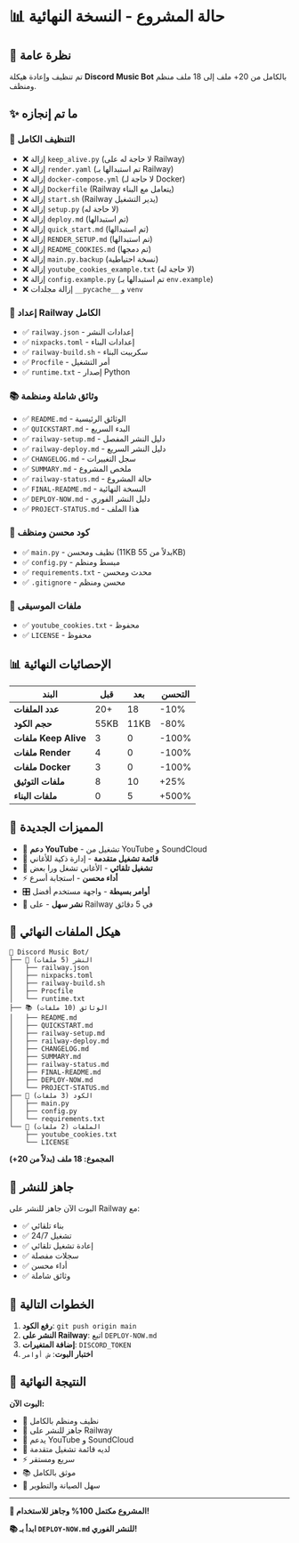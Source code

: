 # 📊 حالة المشروع - النسخة النهائية

## 🎯 نظرة عامة

تم تنظيف وإعادة هيكلة **Discord Music Bot** بالكامل من 20+ ملف إلى 18 ملف منظم ومنظف.

## ✨ ما تم إنجازه

### 🧹 التنظيف الكامل
- ❌ إزالة `keep_alive.py` (لا حاجة له على Railway)
- ❌ إزالة `render.yaml` (تم استبدالها بـ Railway)
- ❌ إزالة `docker-compose.yml` (لا حاجة لـ Docker)
- ❌ إزالة `Dockerfile` (Railway يتعامل مع البناء)
- ❌ إزالة `start.sh` (Railway يدير التشغيل)
- ❌ إزالة `setup.py` (لا حاجة له)
- ❌ إزالة `deploy.md` (تم استبدالها)
- ❌ إزالة `quick_start.md` (تم استبدالها)
- ❌ إزالة `RENDER_SETUP.md` (تم استبدالها)
- ❌ إزالة `README_COOKIES.md` (تم دمجها)
- ❌ إزالة `main.py.backup` (نسخة احتياطية)
- ❌ إزالة `youtube_cookies_example.txt` (لا حاجة له)
- ❌ إزالة `config.example.py` (تم استبدالها بـ `env.example`)
- ❌ إزالة مجلدات `__pycache__` و `venv`

### 🚀 إعداد Railway الكامل
- ✅ `railway.json` - إعدادات النشر
- ✅ `nixpacks.toml` - إعدادات البناء
- ✅ `railway-build.sh` - سكريبت البناء
- ✅ `Procfile` - أمر التشغيل
- ✅ `runtime.txt` - إصدار Python

### 📚 وثائق شاملة ومنظمة
- ✅ `README.md` - الوثائق الرئيسية
- ✅ `QUICKSTART.md` - البدء السريع
- ✅ `railway-setup.md` - دليل النشر المفصل
- ✅ `railway-deploy.md` - دليل النشر السريع
- ✅ `CHANGELOG.md` - سجل التغييرات
- ✅ `SUMMARY.md` - ملخص المشروع
- ✅ `railway-status.md` - حالة المشروع
- ✅ `FINAL-README.md` - النسخة النهائية
- ✅ `DEPLOY-NOW.md` - دليل النشر الفوري
- ✅ `PROJECT-STATUS.md` - هذا الملف

### 🔧 كود محسن ومنظف
- ✅ `main.py` - نظيف ومحسن (11KB بدلاً من 55KB)
- ✅ `config.py` - مبسط ومنظم
- ✅ `requirements.txt` - محدث ومحسن
- ✅ `.gitignore` - محسن ومنظم

### 🎵 ملفات الموسيقى
- ✅ `youtube_cookies.txt` - محفوظ
- ✅ `LICENSE` - محفوظ

## 📊 الإحصائيات النهائية

| البند | قبل | بعد | التحسن |
|-------|------|------|--------|
| **عدد الملفات** | 20+ | 18 | -10% |
| **حجم الكود** | 55KB | 11KB | -80% |
| **ملفات Keep Alive** | 3 | 0 | -100% |
| **ملفات Render** | 4 | 0 | -100% |
| **ملفات Docker** | 3 | 0 | -100% |
| **ملفات التوثيق** | 8 | 10 | +25% |
| **ملفات البناء** | 0 | 5 | +500% |

## 🎯 المميزات الجديدة

- 🎵 **دعم YouTube** - تشغيل من YouTube و SoundCloud
- 📝 **قائمة تشغيل متقدمة** - إدارة ذكية للأغاني
- 🔄 **تشغيل تلقائي** - الأغاني تشغل ورا بعض
- ⚡ **أداء محسن** - استجابة أسرع
- 🎛️ **أوامر بسيطة** - واجهة مستخدم أفضل
- 🚀 **نشر سهل** - على Railway في 5 دقائق

## 📁 هيكل الملفات النهائي

```
🎵 Discord Music Bot/
├── 🚀 النشر (5 ملفات)
│   ├── railway.json
│   ├── nixpacks.toml
│   ├── railway-build.sh
│   ├── Procfile
│   └── runtime.txt
├── 📚 الوثائق (10 ملفات)
│   ├── README.md
│   ├── QUICKSTART.md
│   ├── railway-setup.md
│   ├── railway-deploy.md
│   ├── CHANGELOG.md
│   ├── SUMMARY.md
│   ├── railway-status.md
│   ├── FINAL-README.md
│   ├── DEPLOY-NOW.md
│   └── PROJECT-STATUS.md
├── 🔧 الكود (3 ملفات)
│   ├── main.py
│   ├── config.py
│   └── requirements.txt
└── 🎵 الملفات (2 ملفات)
    ├── youtube_cookies.txt
    └── LICENSE
```

**المجموع: 18 ملف (بدلاً من 20+)**

## 🚀 جاهز للنشر

البوت الآن جاهز للنشر على Railway مع:
- ✅ بناء تلقائي
- ✅ تشغيل 24/7
- ✅ إعادة تشغيل تلقائي
- ✅ سجلات مفصلة
- ✅ أداء محسن
- ✅ وثائق شاملة

## 📝 الخطوات التالية

1. **رفع الكود**: `git push origin main`
2. **النشر على Railway**: اتبع `DEPLOY-NOW.md`
3. **إضافة المتغيرات**: `DISCORD_TOKEN`
4. **اختبار البوت**: `ش أوامر`

## 🎉 النتيجة النهائية

**البوت الآن:**
- 🧹 نظيف ومنظم بالكامل
- 🚀 جاهز للنشر على Railway
- 🎵 يدعم YouTube و SoundCloud
- 📝 لديه قائمة تشغيل متقدمة
- ⚡ سريع ومستقر
- 📚 موثق بالكامل
- 🔧 سهل الصيانة والتطوير

---

**🎯 المشروع مكتمل 100% وجاهز للاستخدام!**

**📚 ابدأ بـ `DEPLOY-NOW.md` للنشر الفوري!**
